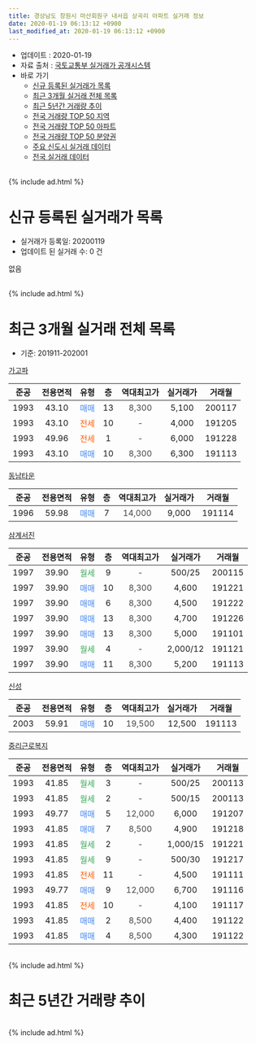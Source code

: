 ```yaml
---
title: 경상남도 창원시 마산회원구 내서읍 상곡리 아파트 실거래 정보
date: 2020-01-19 06:13:12 +0900
last_modified_at: 2020-01-19 06:13:12 +0900
---
```


* 업데이트 : 2020-01-19
* 자료 출처 : [국토교통부 실거래가 공개시스템](http://rt.molit.go.kr)
* 바로 가기
    * [신규 등록된 실거래가 목록](#신규-등록된-실거래가-목록)
    * [최근 3개월 실거래 전체 목록](#최근-3개월-실거래-전체-목록)
    * [최근 5년간 거래량 추이](#최근-5년간-거래량-추이)
    * [전국 거래량 TOP 50 지역](https://apt-info.github.io/apt-trade-info/최근-3개월-전국에서-가장-거래가-많이-발생한-지역)
    * [전국 거래량 TOP 50 아파트](https://apt-info.github.io/apt-trade-info/최근-3개월-전국에서-가장-거래가-많이-발생한-아파트)
    * [전국 거래량 TOP 50 분양권](https://apt-info.github.io/apt-trade-info/최근-3개월-전국에서-가장-거래가-많이-발생한-분양권)
    * [주요 신도시 실거래 데이터](https://apt-info.github.io/apt-trade-info/주요-신도시)
    * [전국 실거래 데이터](https://apt-info.github.io/apt-trade-info/전국)
<br>
{% include ad.html %}
<br>

# 신규 등록된 실거래가 목록
* 실거래가 등록일: 20200119
* 업데이트 된 실거래 수: 0 건

없음

<br>
{% include ad.html %}
<br>

# 최근 3개월 실거래 전체 목록
* 기준: 201911-202001


[가고파](https://search.naver.com/search.naver?query=%EA%B2%BD%EC%83%81%EB%82%A8%EB%8F%84+%EC%B0%BD%EC%9B%90%EC%8B%9C+%EB%A7%88%EC%82%B0%ED%9A%8C%EC%9B%90%EA%B5%AC+%EB%82%B4%EC%84%9C%EC%9D%8D+%EC%83%81%EA%B3%A1%EB%A6%AC+%EA%B0%80%EA%B3%A0%ED%8C%8C)

|준공|전용면적|유형|층|역대최고가|실거래가|거래월|
|:---:|:---:|:---:|:---:|:---:|:---:|:---:|
|1993|43.10|<span style="color:#4285f3">매매</span>|13|<span style="color:#444444">8,300</span>|5,100|200117|
|1993|43.10|<span style="color:#ff5a00">전세</span>|10|<span style="color:#444444">-</span>|4,000|191205|
|1993|49.96|<span style="color:#ff5a00">전세</span>|1|<span style="color:#444444">-</span>|6,000|191228|
|1993|43.10|<span style="color:#4285f3">매매</span>|10|<span style="color:#444444">8,300</span>|6,300|191113|

[동남타운](https://search.naver.com/search.naver?query=%EA%B2%BD%EC%83%81%EB%82%A8%EB%8F%84+%EC%B0%BD%EC%9B%90%EC%8B%9C+%EB%A7%88%EC%82%B0%ED%9A%8C%EC%9B%90%EA%B5%AC+%EB%82%B4%EC%84%9C%EC%9D%8D+%EC%83%81%EA%B3%A1%EB%A6%AC+%EB%8F%99%EB%82%A8%ED%83%80%EC%9A%B4)

|준공|전용면적|유형|층|역대최고가|실거래가|거래월|
|:---:|:---:|:---:|:---:|:---:|:---:|:---:|
|1996|59.98|<span style="color:#4285f3">매매</span>|7|<span style="color:#444444">14,000</span>|9,000|191114|

[삼계서진](https://search.naver.com/search.naver?query=%EA%B2%BD%EC%83%81%EB%82%A8%EB%8F%84+%EC%B0%BD%EC%9B%90%EC%8B%9C+%EB%A7%88%EC%82%B0%ED%9A%8C%EC%9B%90%EA%B5%AC+%EB%82%B4%EC%84%9C%EC%9D%8D+%EC%83%81%EA%B3%A1%EB%A6%AC+%EC%82%BC%EA%B3%84%EC%84%9C%EC%A7%84)

|준공|전용면적|유형|층|역대최고가|실거래가|거래월|
|:---:|:---:|:---:|:---:|:---:|:---:|:---:|
|1997|39.90|<span style="color:#34a853">월세</span>|9|<span style="color:#444444">-</span>|500/25|200115|
|1997|39.90|<span style="color:#4285f3">매매</span>|10|<span style="color:#444444">8,300</span>|4,600|191221|
|1997|39.90|<span style="color:#4285f3">매매</span>|6|<span style="color:#444444">8,300</span>|4,500|191222|
|1997|39.90|<span style="color:#4285f3">매매</span>|13|<span style="color:#444444">8,300</span>|4,700|191226|
|1997|39.90|<span style="color:#4285f3">매매</span>|13|<span style="color:#444444">8,300</span>|5,000|191101|
|1997|39.90|<span style="color:#34a853">월세</span>|4|<span style="color:#444444">-</span>|2,000/12|191121|
|1997|39.90|<span style="color:#4285f3">매매</span>|11|<span style="color:#444444">8,300</span>|5,200|191113|

[신성](https://search.naver.com/search.naver?query=%EA%B2%BD%EC%83%81%EB%82%A8%EB%8F%84+%EC%B0%BD%EC%9B%90%EC%8B%9C+%EB%A7%88%EC%82%B0%ED%9A%8C%EC%9B%90%EA%B5%AC+%EB%82%B4%EC%84%9C%EC%9D%8D+%EC%83%81%EA%B3%A1%EB%A6%AC+%EC%8B%A0%EC%84%B1)

|준공|전용면적|유형|층|역대최고가|실거래가|거래월|
|:---:|:---:|:---:|:---:|:---:|:---:|:---:|
|2003|59.91|<span style="color:#4285f3">매매</span>|10|<span style="color:#444444">19,500</span>|12,500|191113|

[중리근로복지](https://search.naver.com/search.naver?query=%EA%B2%BD%EC%83%81%EB%82%A8%EB%8F%84+%EC%B0%BD%EC%9B%90%EC%8B%9C+%EB%A7%88%EC%82%B0%ED%9A%8C%EC%9B%90%EA%B5%AC+%EB%82%B4%EC%84%9C%EC%9D%8D+%EC%83%81%EA%B3%A1%EB%A6%AC+%EC%A4%91%EB%A6%AC%EA%B7%BC%EB%A1%9C%EB%B3%B5%EC%A7%80)

|준공|전용면적|유형|층|역대최고가|실거래가|거래월|
|:---:|:---:|:---:|:---:|:---:|:---:|:---:|
|1993|41.85|<span style="color:#34a853">월세</span>|3|<span style="color:#444444">-</span>|500/25|200113|
|1993|41.85|<span style="color:#34a853">월세</span>|2|<span style="color:#444444">-</span>|500/15|200113|
|1993|49.77|<span style="color:#4285f3">매매</span>|5|<span style="color:#444444">12,000</span>|6,000|191207|
|1993|41.85|<span style="color:#4285f3">매매</span>|7|<span style="color:#444444">8,500</span>|4,900|191218|
|1993|41.85|<span style="color:#34a853">월세</span>|2|<span style="color:#444444">-</span>|1,000/15|191221|
|1993|41.85|<span style="color:#34a853">월세</span>|9|<span style="color:#444444">-</span>|500/30|191217|
|1993|41.85|<span style="color:#ff5a00">전세</span>|11|<span style="color:#444444">-</span>|4,500|191111|
|1993|49.77|<span style="color:#4285f3">매매</span>|9|<span style="color:#444444">12,000</span>|6,700|191116|
|1993|41.85|<span style="color:#ff5a00">전세</span>|10|<span style="color:#444444">-</span>|4,100|191117|
|1993|41.85|<span style="color:#4285f3">매매</span>|2|<span style="color:#444444">8,500</span>|4,400|191122|
|1993|41.85|<span style="color:#4285f3">매매</span>|4|<span style="color:#444444">8,500</span>|4,300|191122|


<br>
{% include ad.html %}
<br>

# 최근 5년간 거래량 추이


<div style="width:100%;">
    <canvas id="deal_progress" height="200"></canvas>
</div>

<script>
new Chart(document.getElementById("deal_progress"), {
    type: 'line',
    data: {
        labels: ['201501','201502','201503','201504','201505','201506','201507','201508','201509','201510','201511','201512','201601','201602','201603','201604','201605','201606','201607','201608','201609','201610','201611','201612','201701','201702','201703','201704','201705','201706','201707','201708','201709','201710','201711','201712','201801','201802','201803','201804','201805','201806','201807','201808','201809','201810','201811','201812','201901','201902','201903','201904','201905','201906','201907','201908','201909','201910','201911','201912','202001'],
        datasets: [{
            label: '매매',
            pointRadius: 1,
            data: [15, 8, 13, 9, 9, 8, 19, 12, 7, 14, 8, 12, 6, 2, 7, 4, 7, 14, 7, 5, 10, 1, 8, 9, 5, 9, 7, 5, 2, 8, 7, 8, 4, 2, 4, 0, 0, 1, 7, 1, 1, 1, 1, 3, 4, 4, 2, 0, 5, 2, 3, 4, 1, 3, 1, 0, 6, 4, 8, 5, 1],
            borderColor: "rgba(255, 201, 14, 1)",
            backgroundColor: "rgba(255, 201, 14, 0.5)",
            fill: false,
            lineTension: 0
        },{
            label: '전월세',
            pointRadius: 1,
            data: [7, 3, 4, 9, 9, 4, 4, 2, 3, 8, 9, 9, 6, 6, 5, 8, 2, 3, 1, 7, 6, 4, 3, 4, 6, 7, 5, 6, 4, 4, 4, 2, 3, 1, 7, 3, 5, 5, 3, 6, 4, 2, 1, 1, 3, 8, 5, 2, 6, 2, 8, 6, 9, 6, 6, 3, 5, 5, 3, 4, 3],
            borderColor: "rgba(0, 141, 185, 1)",
            backgroundColor: "rgba(0, 141, 185, 0.5)",
            fill: false,
            lineTension: 0
        }
        ]
    },
    options: {
        responsive: true,
        title: {
            display: false
        },
        tooltips: {
            mode: 'index',
            intersect: false
        },
        hover: {
            mode: 'nearest',
            intersect: true
        },
        scales: {
            xAxes: [{
                display: true,
                scaleLabel: {
                    display: true,
                    labelString: '년/월'
                }
            }],
            yAxes: [{
                display: true,
                ticks: {
                    suggestedMin: 0,
                },
                scaleLabel: {
                    display: true,
                    labelString: '실거래 수'
                }
            }]
        }
    }
});

</script>


<br>
{% include ad.html %}
<br>

